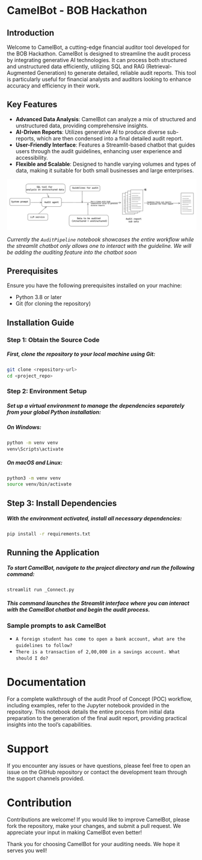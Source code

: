 # CamelBot - BOB Hackathon

## Introduction

Welcome to CamelBot, a cutting-edge financial auditor tool developed for the BOB Hackathon. CamelBot is designed to streamline the audit process by integrating generative AI technologies. It can process both structured and unstructured data efficiently, utilizing SQL and RAG (Retrieval-Augmented Generation) to generate detailed, reliable audit reports. This tool is particularly useful for financial analysts and auditors looking to enhance accuracy and efficiency in their work.

## Key Features

- **Advanced Data Analysis**: CamelBot can analyze a mix of structured and unstructured data, providing comprehensive insights.
- **AI-Driven Reports**: Utilizes generative AI to produce diverse sub-reports, which are then condensed into a final detailed audit report.
- **User-Friendly Interface**: Features a Streamlit-based chatbot that guides users through the audit guidelines, enhancing user experience and accessibility.
- **Flexible and Scalable**: Designed to handle varying volumes and types of data, making it suitable for both small businesses and large enterprises.

![Audit Wokflow](image.png)

*Currently the `AuditPipeline` notebook showcases the entire workflow while the streamlit chatbot only allows one to interact with the guideline. We will be adding the auditing feature into the chatbot soon*

## Prerequisites

Ensure you have the following prerequisites installed on your machine:

- Python 3.8 or later
- Git (for cloning the repository)

## Installation Guide

### Step 1: Obtain the Source Code

##### First, clone the repository to your local machine using Git:

```bash
git clone <repository-url>
cd <project_repo>
```

### Step 2: Environment Setup
##### Set up a virtual environment to manage the dependencies separately from your global Python installation:

##### On Windows:

```bash
python -m venv venv
venv\Scripts\activate
```

##### On macOS and Linux:

```bash
python3 -m venv venv
source venv/bin/activate
```

## Step 3: Install Dependencies
##### With the environment activated, install all necessary dependencies:

```bash
pip install -r requirements.txt
```

## Running the Application
##### To start CamelBot, navigate to the project directory and run the following command:

```bash
streamlit run _Connect.py
```

##### This command launches the Streamlit interface where you can interact with the CamelBot chatbot and begin the audit process.

### Sample prompts to ask CamelBot
- `A foreign student has come to open a bank account, what are the guidelines to follow?`
- `There is a transaction of 2,00,000 in a savings account. What should I do?`

 
# Documentation
For a complete walkthrough of the audit Proof of Concept (POC) workflow, including examples, refer to the Jupyter notebook provided in the repository. This notebook details the entire process from initial data preparation to the generation of the final audit report, providing practical insights into the tool’s capabilities.

# Support
If you encounter any issues or have questions, please feel free to open an issue on the GitHub repository or contact the development team through the support channels provided.

# Contribution
Contributions are welcome! If you would like to improve CamelBot, please fork the repository, make your changes, and submit a pull request. We appreciate your input in making CamelBot even better!

Thank you for choosing CamelBot for your auditing needs. We hope it serves you well!
